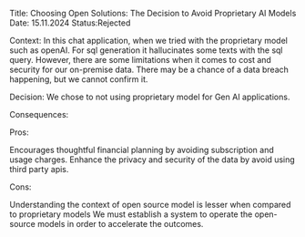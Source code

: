 Title: Choosing Open Solutions: The Decision to Avoid Proprietary AI Models
Date: 15.11.2024
Status:Rejected

Context: 
In this chat application, when we tried with the proprietary model such as openAI. For sql generation it hallucinates some texts with the sql query. However, there are some limitations when it comes to cost and security for our on-premise data. There may be a chance of a data breach happening, but we cannot confirm it. 

Decision:
We chose to not using proprietary model for Gen AI applications.

Consequences:

Pros:

Encourages thoughtful financial planning by avoiding subscription and usage charges.
Enhance the privacy and security of the data by avoid using third party apis.

Cons:

Understanding the context of open  source model is lesser when compared to proprietary models
We must establish a system to operate the open-source models in order to accelerate the outcomes.
